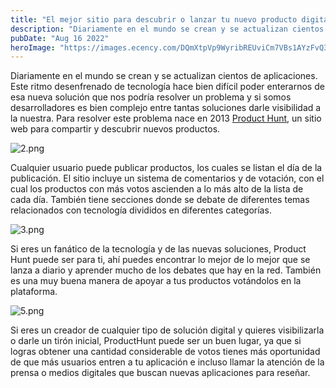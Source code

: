 ```yaml
---
title: "El mejor sitio para descubrir o lanzar tu nuevo producto digital"
description: "Diariamente en el mundo se crean y se actualizan cientos de aplicaciones. Este ritmo desenfrenado ..."
pubDate: "Aug 16 2022"
heroImage: "https://images.ecency.com/DQmXtpVp9WyribREUviCm7VBs1AYzFvQ32jYZyzVCrbJGCp/asd.jpg"
---
```


Diariamente en el mundo se crean y se actualizan cientos de aplicaciones. Este ritmo desenfrenado de tecnología hace bien difícil poder enterarnos de esa nueva solución que nos podría resolver un problema y si somos desarrolladores es bien complejo entre tantas soluciones darle visibilidad a la nuestra. Para resolver este problema nace en 2013 [Product Hunt](https://www.producthunt.com/), un sitio web para compartir y descubrir nuevos productos.


![2.png](https://cdn.hashnode.com/res/hashnode/image/upload/v1660624711329/9X-kGdQuW.png)

Cualquier usuario puede publicar productos, los cuales se listan el día de la publicación. El sitio incluye un sistema de comentarios y de votación, con el cual los productos con más votos ascienden a lo más alto de la lista de cada día. También tiene secciones donde se debate de diferentes temas relacionados con tecnología divididos en diferentes categorías.


![3.png](https://cdn.hashnode.com/res/hashnode/image/upload/v1660624722414/Qfz_DTXNo.png)

Si eres un fanático de la tecnología y de las nuevas soluciones, Product Hunt puede ser para ti, ahí puedes encontrar lo mejor de lo mejor que se lanza a diario y aprender mucho de los debates que hay en la red. También es una muy buena manera de apoyar a tus productos votándolos en la plataforma.


![5.png](https://cdn.hashnode.com/res/hashnode/image/upload/v1660624727658/1IYudQhc8.png)

Si eres un creador de cualquier tipo de solución digital y quieres visibilizarla o darle un tirón inicial, ProductHunt puede ser un buen lugar, ya que si logras obtener una cantidad considerable de votos tienes más oportunidad de que más usuarios entren a tu aplicación e incluso llamar la atención de la prensa o medios digitales que buscan nuevas aplicaciones para reseñar.